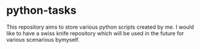 # python-tasks
This repository aims to store various python scripts created by me. I would like to have a swiss knife repository which will be used in the future for various scenarious bymyself.
